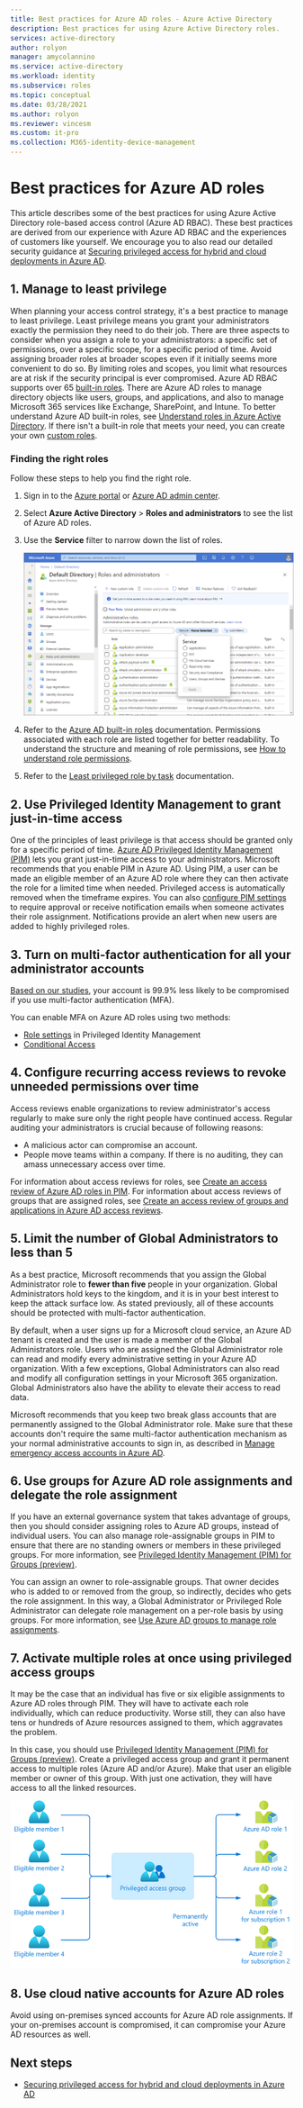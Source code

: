 ```yaml
---
title: Best practices for Azure AD roles - Azure Active Directory
description: Best practices for using Azure Active Directory roles.
services: active-directory
author: rolyon
manager: amycolannino
ms.service: active-directory
ms.workload: identity
ms.subservice: roles
ms.topic: conceptual
ms.date: 03/28/2021
ms.author: rolyon
ms.reviewer: vincesm
ms.custom: it-pro
ms.collection: M365-identity-device-management
---
```


# Best practices for Azure AD roles

This article describes some of the best practices for using Azure Active Directory role-based access control (Azure AD RBAC). These best practices are derived from our experience with Azure AD RBAC and the experiences of customers like yourself. We encourage you to also read our detailed security guidance at [Securing privileged access for hybrid and cloud deployments in Azure AD](security-planning.md).

## 1. Manage to least privilege

When planning your access control strategy, it's a best practice to manage to least privilege. Least privilege means you grant your administrators exactly the permission they need to do their job. There are three aspects to consider when you assign a role to your administrators: a specific set of permissions, over a specific scope, for a specific period of time. Avoid assigning broader roles at broader scopes even if it initially seems more convenient to do so. By limiting roles and scopes, you limit what resources are at risk if the security principal is ever compromised. Azure AD RBAC supports over 65 [built-in roles](permissions-reference.md). There are Azure AD roles to manage directory objects like users, groups, and applications, and also to manage Microsoft 365 services like Exchange, SharePoint, and Intune. To better understand Azure AD built-in roles, see [Understand roles in Azure Active Directory](concept-understand-roles.md). If there isn't a built-in role that meets your need, you can create your own [custom roles](custom-create.md).  
 
### Finding the right roles

Follow these steps to help you find the right role.

1. Sign in to the [Azure portal](https://portal.azure.com) or [Azure AD admin center](https://aad.portal.azure.com).

1. Select **Azure Active Directory** > **Roles and administrators** to see the list of Azure AD roles.

1. Use the **Service** filter to narrow down the list of roles.

    ![Roles and administrators page in Azure AD with Service filter open](./media/best-practices/roles-administrators.png)

1. Refer to the [Azure AD built-in roles](permissions-reference.md) documentation. Permissions associated with each role are listed together for better readability. To understand the structure and meaning of role permissions, see [How to understand role permissions](permissions-reference.md#how-to-understand-role-permissions).

1. Refer to the [Least privileged role by task](delegate-by-task.md) documentation.

## 2. Use Privileged Identity Management to grant just-in-time access

One of the principles of least privilege is that access should be granted only for a specific period of time. [Azure AD Privileged Identity Management (PIM)](../privileged-identity-management/pim-configure.md) lets you grant just-in-time access to your administrators. Microsoft recommends that you enable PIM in Azure AD. Using PIM, a user can be made an eligible member of an Azure AD role where they can then activate the role for a limited time when needed. Privileged access is automatically removed when the timeframe expires. You can also [configure PIM settings](../privileged-identity-management/pim-how-to-change-default-settings.md) to require approval or receive notification emails when someone activates their role assignment. Notifications provide an alert when new users are added to highly privileged roles. 

## 3. Turn on multi-factor authentication for all your administrator accounts

[Based on our studies](https://techcommunity.microsoft.com/t5/azure-active-directory-identity/your-pa-word-doesn-t-matter/ba-p/731984), your account is 99.9% less likely to be compromised if you use multi-factor authentication (MFA). 
 
You can enable MFA on Azure AD roles using two methods:
- [Role settings](../privileged-identity-management/pim-how-to-change-default-settings.md) in Privileged Identity Management
- [Conditional Access](../conditional-access/howto-conditional-access-policy-admin-mfa.md)

## 4. Configure recurring access reviews to revoke unneeded permissions over time

Access reviews enable organizations to review administrator's access regularly to make sure only the right people have continued access. Regular auditing your administrators is crucial because of following reasons:
- A malicious actor can compromise an account.
- People move teams within a company. If there is no auditing, they can amass unnecessary access over time.
 
For information about access reviews for roles, see [Create an access review of Azure AD roles in PIM](../privileged-identity-management/pim-create-azure-ad-roles-and-resource-roles-review.md). For information about access reviews of groups that are assigned roles, see [Create an access review of groups and applications in Azure AD access reviews](../governance/create-access-review.md).

## 5. Limit the number of Global Administrators to less than 5

As a best practice, Microsoft recommends that you assign the Global Administrator role to **fewer than five** people in your organization. Global Administrators hold keys to the kingdom, and it is in your best interest to keep the attack surface low. As stated previously, all of these accounts should be protected with multi-factor authentication.

By default, when a user signs up for a Microsoft cloud service, an Azure AD tenant is created and the user is made a member of the Global Administrators role. Users who are assigned the Global Administrator role can read and modify every administrative setting in your Azure AD organization. With a few exceptions, Global Administrators can also read and modify all configuration settings in your Microsoft 365 organization. Global Administrators also have the ability to elevate their access to read data.

Microsoft recommends that you keep two break glass accounts that are permanently assigned to the Global Administrator role. Make sure that these accounts don't require the same multi-factor authentication mechanism as your normal administrative accounts to sign in, as described in [Manage emergency access accounts in Azure AD](../roles/security-emergency-access.md). 

## 6. Use groups for Azure AD role assignments and delegate the role assignment

If you have an external governance system that takes advantage of groups, then you should consider assigning roles to Azure AD groups, instead of individual users. You can also manage role-assignable groups in PIM to ensure that there are no standing owners or members in these privileged groups. For more information, see [Privileged Identity Management (PIM) for Groups (preview)](../privileged-identity-management/concept-pim-for-groups.md).

You can assign an owner to role-assignable groups. That owner decides who is added to or removed from the group, so indirectly, decides who gets the role assignment. In this way, a Global Administrator or Privileged Role Administrator can delegate role management on a per-role basis by using groups. For more information, see [Use Azure AD groups to manage role assignments](groups-concept.md).

## 7. Activate multiple roles at once using privileged access groups

It may be the case that an individual has five or six eligible assignments to Azure AD roles through PIM. They will have to activate each role individually, which can reduce productivity. Worse still, they can also have tens or hundreds of Azure resources assigned to them, which aggravates the problem.
 
In this case, you should use [Privileged Identity Management (PIM) for Groups (preview)](../privileged-identity-management/concept-pim-for-groups.md). Create a privileged access group and grant it permanent access to multiple roles (Azure AD and/or Azure). Make that user an eligible member or owner of this group. With just one activation, they will have access to all the linked resources.

![Privileged access group diagram showing activating multiple roles at once](./media/best-practices/privileged-access-group.png)

## 8. Use cloud native accounts for Azure AD roles

Avoid using on-premises synced accounts for Azure AD role assignments. If your on-premises account is compromised, it can compromise your Azure AD resources as well.

## Next steps

- [Securing privileged access for hybrid and cloud deployments in Azure AD](security-planning.md)